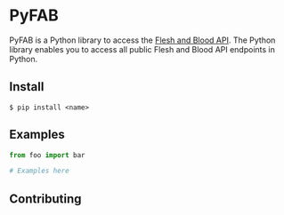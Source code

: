 # PyFAB

PyFAB is a Python library to access the [Flesh and Blood API](https://fabdb.net/resources/api). The Python library enables you to access all public Flesh and Blood API endpoints in Python.

## Install
```
$ pip install <name>
```

## Examples

```python
from foo import bar

# Examples here
```

## Contributing
